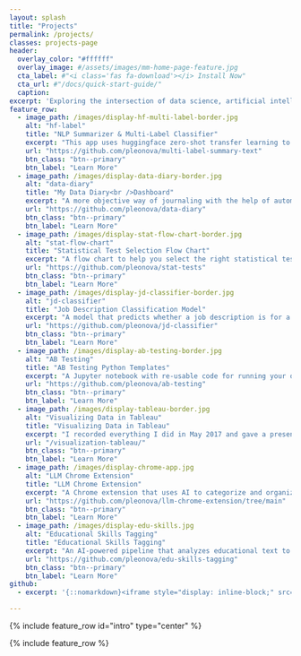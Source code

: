 ```yaml
---
layout: splash
title: "Projects"
permalink: /projects/
classes: projects-page
header:
  overlay_color: "#ffffff"
  overlay_image: #/assets/images/mm-home-page-feature.jpg
  cta_label: #"<i class='fas fa-download'></i> Install Now"
  cta_url: #"/docs/quick-start-guide/"
  caption:
excerpt: 'Exploring the intersection of data science, artificial intelligence, and user experience through practical applications.'
feature_row:
  - image_path: /images/display-hf-multi-label-border.jpg
    alt: "hf-label"
    title: "NLP Summarizer & Multi-Label Classifier"
    excerpt: "This app uses huggingface zero-shot transfer learning to summarize and classify long text."
    url: "https://github.com/pleonova/multi-label-summary-text"
    btn_class: "btn--primary"
    btn_label: "Learn More"
  - image_path: /images/display-data-diary-border.jpg
    alt: "data-diary"
    title: "My Data Diary<br />Dashboard"
    excerpt: "A more objective way of journaling with the help of automatic data tracking and visualization."
    url: "https://github.com/pleonova/data-diary"
    btn_class: "btn--primary"
    btn_label: "Learn More"
  - image_path: /images/display-stat-flow-chart-border.jpg
    alt: "stat-flow-chart"
    title: "Statistical Test Selection Flow Chart"
    excerpt: "A flow chart to help you select the right statistical tests for evaluating your experiments."
    url: "https://github.com/pleonova/stat-tests"
    btn_class: "btn--primary"
    btn_label: "Learn More"
  - image_path: /images/display-jd-classifier-border.jpg
    alt: "jd-classifier"
    title: "Job Description Classification Model"
    excerpt: "A model that predicts whether a job description is for a data scientist or data analyst."
    url: "https://github.com/pleonova/jd-classifier"
    btn_class: "btn--primary"
    btn_label: "Learn More"
  - image_path: /images/display-ab-testing-border.jpg
    alt: "AB Testing"
    title: "AB Testing Python Templates"
    excerpt: "A Jupyter notebook with re-usable code for running your own AB Tests.<br /><br />"
    url: "https://github.com/pleonova/ab-testing"
    btn_class: "btn--primary"
    btn_label: "Learn More"
  - image_path: /images/display-tableau-border.jpg
    alt: "Visualizing Data in Tableau"
    title: "Visualizing Data in Tableau"
    excerpt: "I recorded everything I did in May 2017 and gave a presentation on how I visualized my data using Tableau."
    url: "/visualization-tableau/"
    btn_class: "btn--primary"
    btn_label: "Learn More"
  - image_path: /images/display-chrome-app.jpg
    alt: "LLM Chrome Extension"
    title: "LLM Chrome Extension"
    excerpt: "A Chrome extension that uses AI to categorize and organize web pages using on-device Gemini Nano or Hugging Face models."
    url: "https://github.com/pleonova/llm-chrome-extension/tree/main"
    btn_class: "btn--primary"
    btn_label: "Learn More"
  - image_path: /images/display-edu-skills.jpg
    alt: "Educational Skills Tagging"
    title: "Educational Skills Tagging"
    excerpt: "An AI-powered pipeline that analyzes educational text to identify optimal learning intervention points by mapping content to specific skills and competencies."
    url: "https://github.com/pleonova/edu-skills-tagging"
    btn_class: "btn--primary"
    btn_label: "Learn More"
github:
  - excerpt: '{::nomarkdown}<iframe style="display: inline-block;" src="https://ghbtns.com/github-btn.html?user=mmistakes&repo=minimal-mistakes&type=star&count=true&size=large" frameborder="0" scrolling="0" width="160px" height="30px"></iframe> <iframe style="display: inline-block;" src="https://ghbtns.com/github-btn.html?user=mmistakes&repo=minimal-mistakes&type=fork&count=true&size=large" frameborder="0" scrolling="0" width="158px" height="30px"></iframe>{:/nomarkdown}'

---
```


{% include feature_row id="intro" type="center" %}

{% include feature_row %}
